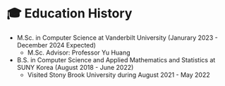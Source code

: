 #  🎓 Education History

* M.Sc. in Computer Science at Vanderbilt University (Janurary 2023 - December 2024 Expected)
  * M.Sc. Advisor: Professor Yu Huang 
* B.S. in Computer Science and Applied Mathematics and Statistics at SUNY Korea (August 2018 - June 2022)
  * Visited Stony Brook University during August 2021 - May 2022
